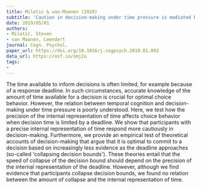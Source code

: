 ```yaml
---
title: Miletic & van-Maanen (2019)
subtitle: 'Caution in decision-making under time pressure is mediated by timing ability'
date: 2019/05/01
authors:
- Miletić, Steven
- van Maanen, Leendert
journal: Cogn. Psychol.
paper_url: https://doi.org/10.1016/j.cogpsych.2019.01.002
data_url: https://osf.io/smj2u
tags:
- 
---
```


The time available to inform decisions is often limited, for example because of a response deadline. In such circumstances, accurate knowledge of the amount of time available for a decision is crucial for optimal choice behavior. However, the relation between temporal cognition and decision-making under time pressure is poorly understood. Here, we test how the precision of the internal representation of time affects choice behavior when decision time is limited by a deadline. We show that participants with a precise internal representation of time respond more cautiously in decision-making. Furthermore, we provide an empirical test of theoretical accounts of decision-making that argue that it is optimal to commit to a decision based on increasingly less evidence as the deadline approaches (so-called 'collapsing decision bounds'). These theories entail that the speed of collapse of the decision bound should depend on the precision of the internal representation of the deadline. However, although we find evidence that participants collapse decision bounds, we found no relation between the amount of collapse and the internal representation of time.
